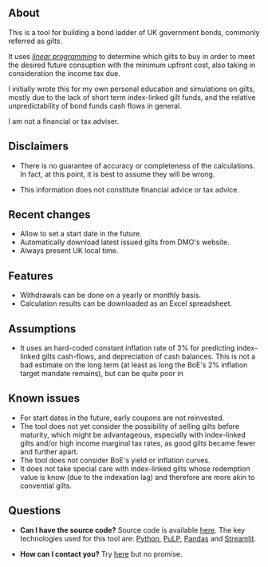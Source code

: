 ## About

This is a tool for building a bond ladder of UK government bonds, commonly referred as _gilts_.

It uses _[linear
programming](https://en.wikipedia.org/wiki/Linear_programming)_ to determine which gilts to buy in order to meet the desired future consuption with the minimum upfront cost, also taking in consideration the income tax due.

I initially wrote this for my own personal education and simulations on gilts, mostly due to the lack of short term index-linked gilt funds, and the relative unpredictability of bond funds cash flows in general.

I am not a financial or tax adviser.

## Disclaimers

* There is no guarantee of accuracy or completeness of the calculations.
  In fact, at this point, it is best to assume they will be wrong.

* This information does not constitute financial advice or tax advice.

## Recent changes

- Allow to set a start date in the future.
- Automatically download latest issued gilts from DMO's website.
- Always present UK local time.

## Features

* Withdrawals can be done on a yearly or monthly basis.
* Calculation results can be downloaded as an Excel spreadsheet.

## Assumptions

* It uses an hard-coded constant inflation rate of 3% for predicting index-linked gilts cash-flows, and depreciation of cash balances.  This is not a bad estimate on the long term (at least as long the BoE's 2% inflation target mandate remains), but can be quite poor in

## Known issues

* For start dates in the future, early coupons are not reinvested.
* The tool does not yet consider the possibility of selling gilts before maturity, which might be advantageous, especially with index-linked gilts and/or high income marginal tax rates, as good gilts became fewer and further apart.
* The tool does not consider BoE's yield or inflation curves.
* It does not take special care with index-linked gilts whose redemption value is know (due to the indexation lag) and therefore are more akin to convential gilts.

## Questions

* **Can I have the source code?**  Source code is available [here](https://github.com/LateGenXer/finance/).  The key technologies used for this tool are: [Python](https://www.python.org/), [PuLP](https://coin-or.github.io/pulp/), [Pandas](https://pandas.pydata.org/) and [Streamlit](https://streamlit.io/).

* **How can I contact you?**  Try [here](https://github.com/LateGenXer/finance/discussions) but no promise.
